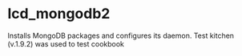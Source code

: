# lcd_mongodb2

Installs MongoDB packages and configures its daemon. Test kitchen (v.1.9.2) was used to test cookbook
